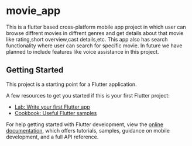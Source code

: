 # movie_app

This is a flutter based cross-platform mobile app project in which user can browse diffrent movies in diffrent genres and get details about that movie like rating,short overview,cast details,etc. This app also has search functionality where user can search for specific movie. In future we have planned to include features like voice assistance in this project.

## Getting Started

This project is a starting point for a Flutter application.

A few resources to get you started if this is your first Flutter project:

- [Lab: Write your first Flutter app](https://docs.flutter.dev/get-started/codelab)
- [Cookbook: Useful Flutter samples](https://docs.flutter.dev/cookbook)

For help getting started with Flutter development, view the
[online documentation](https://docs.flutter.dev/), which offers tutorials,
samples, guidance on mobile development, and a full API reference.
